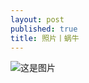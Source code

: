 ```yaml
---
layout: post
published: true
title: 照片丨蜗牛
---
```


![这是图片](https://github.com/szyangcheng/lawyer/blob/37766a224d1fc56fc6ae0dc80f67fc150207e439/3621680183162_.pic_hd.jpg "照片丨蜗牛")
